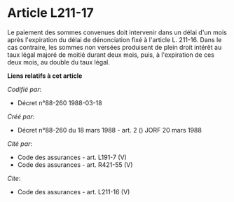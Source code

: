 # Article L211-17

Le paiement des sommes convenues doit intervenir dans un délai d'un mois après l'expiration du délai de dénonciation fixé à
l'article L. 211-16. Dans le cas contraire, les sommes non versées produisent de plein droit intérêt au taux légal majoré de
moitié durant deux mois, puis, à l'expiration de ces deux mois, au double du taux légal.

**Liens relatifs à cet article**

_Codifié par_:

  - Décret n°88-260 1988-03-18

_Créé par_:

  - Décret n°88-260 du 18 mars 1988 - art. 2 () JORF 20 mars 1988

_Cité par_:

  - Code des assurances - art. L191-7 (V)
  - Code des assurances - art. R421-55 (V)

_Cite_:

  - Code des assurances - art. L211-16 (V)
